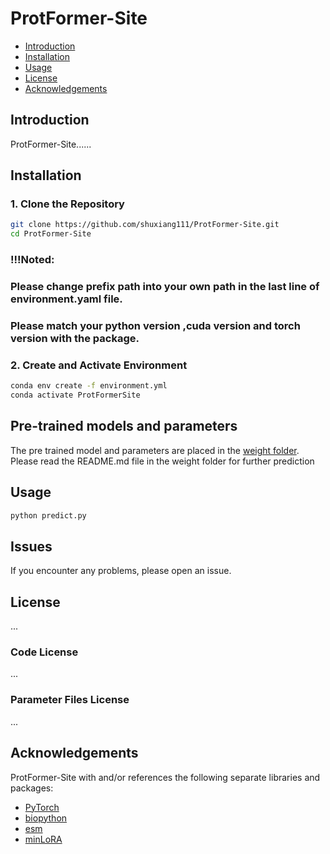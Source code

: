# ProtFormer-Site

- [Introduction](#introduction)
- [Installation](#installation)
- [Usage](#usage)
- [License](#license)
- [Acknowledgements](#acknowledgements)

## Introduction

ProtFormer-Site......

## Installation

### 1. Clone the Repository

```bash
git clone https://github.com/shuxiang111/ProtFormer-Site.git
cd ProtFormer-Site
```

### !!!Noted: 

### Please change prefix path into your own path in the last line of environment.yaml file.

### Please match your python version ,cuda version and torch version with the package.

### 2. Create and Activate Environment
```bash
conda env create -f environment.yml
conda activate ProtFormerSite
```

## Pre-trained models and parameters
The pre trained model and parameters are placed in the [weight folder](https://github.com/shuxiang111/ProtFormer-Site/tree/main/weight). Please read the README.md file in the weight folder for further prediction

## Usage
```bash
python predict.py
```

## Issues
If you encounter any problems, please open an issue.

## License
...

### Code License
...

### Parameter Files License
...

## Acknowledgements
ProtFormer-Site with and/or references the following separate libraries and packages:
- [PyTorch](https://github.com/pytorch/pytorch)
- [biopython](https://github.com/biopython/biopython)
- [esm](https://github.com/facebookresearch/esm)
- [minLoRA](https://github.com/cccntu/minLoRA)
